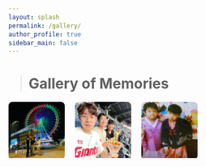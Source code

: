 ```yaml
---
layout: splash
permalink: /gallery/
author_profile: true
sidebar_main: false
---
```

> # Gallery of Memories
<html>
<head>
    <title>Gallery</title>
    <link rel="stylesheet" href="style.css"> <!-- 별도의 CSS 파일을 링크합니다 -->
    <style>
        .gallery {
            display: grid;
            grid-template-columns: repeat(4, 1fr); /* 4개의 열로 그리드를 생성 */
            grid-gap: 20px; /* 이미지 간 간격 설정 */
        }
        .image-container {
            position: relative;
            width: 100%;
            overflow: hidden;
            border-radius: 8px;
        }
        .image-container img {
            width: 100%;
            height: auto;
            transition: transform 0.3s ease;
        }
        .image-container:hover img {
            transform: scale(1.1); /* 마우스를 올리면 이미지 확대 */
        }
        .overlay {
            position: absolute;
            top: 0;
            left: 0;
            width: 100%;
            height: 100%;
            display: flex;
            align-items: center;
            justify-content: center;
            opacity: 0;
            background-color: rgba(0, 0, 0, 0.7);
            transition: opacity 0.3s ease;
        }
        .image-container:hover .overlay {
            opacity: 1; /* 마우스를 올리면 투명도를 1로 변경하여 효과를 보여줌 */
        }
        .overlay h3 {
            color: white;
            font-size: 24px;
        }
    </style>
</head>
<body>
    <div class="gallery">
        <div class="image-container">
            <a href="./../assets/new_images/team/secret/beech.jpg">
                <img src="./../assets/new_images/team/secret/beech.jpg" alt="Image 1">
                <div class="overlay">
                    <h3>속초여행</h3>
                </div>
            </a>
        </div>
        <div class="image-container">
            <a href="./../assets/new_images/team/secret/baseball.jpg">
                <img src="./../assets/new_images/team/secret/baseball.jpg" alt="Image 2">
                <div class="overlay">
                    <h3>잠실야구장</h3>
                </div>
            </a>
        </div>
        <div class="image-container">
            <a href="./../assets/new_images/team/secret/youngme.jpg">
                <img src="./../assets/new_images/team/secret/youngme.jpg" alt="Image 3">
                <div class="overlay">
                    <h3>어린시절</h3>
                </div>
            </a>
        </div>
        <!-- <div class="image-container">
            <a href="./../assets/new_images/team/secret/event.jpg">
                <img src="./../assets/new_images/team/secret/event.jpg" alt="Image 4">
                <div class="overlay">
                    <h3>오잉??</h3>
                </div>
            </a>
        </div>
        <div class="image-container">
            <a href="./../assets/new_images/team/secret/event.jpg">
                <img src="./../assets/new_images/team/secret/event.jpg" alt="Image 5">
                <div class="overlay">
                    <h3>누구지?</h3>
                </div>
            </a>
        </div> -->
        <!-- 나머지 이미지를 동일한 방식으로 추가 -->
    </div>
</body>
</html>
